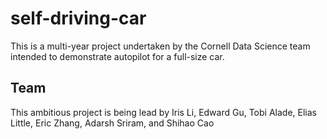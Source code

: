 # self-driving-car
This is a multi-year project undertaken by the Cornell Data Science team intended to demonstrate autopilot for a full-size car.

## Team
This ambitious project is being lead by Iris Li, Edward Gu, Tobi Alade, Elias Little, Eric Zhang, Adarsh Sriram, and Shihao Cao
